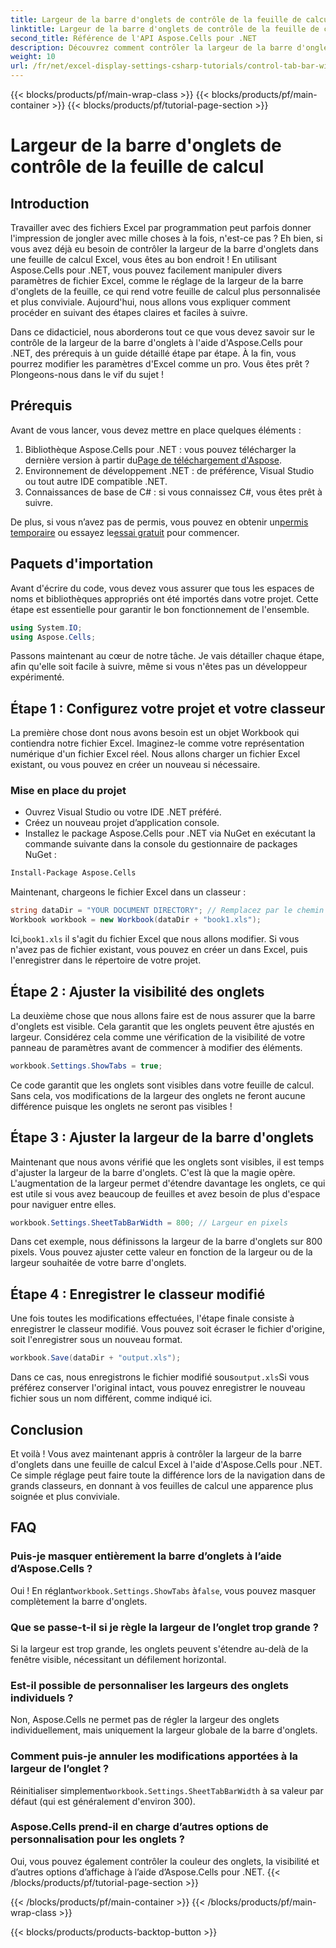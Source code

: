 ```yaml
---
title: Largeur de la barre d'onglets de contrôle de la feuille de calcul
linktitle: Largeur de la barre d'onglets de contrôle de la feuille de calcul
second_title: Référence de l'API Aspose.Cells pour .NET
description: Découvrez comment contrôler la largeur de la barre d'onglets d'une feuille dans Excel à l'aide d'Aspose.Cells pour .NET avec ce didacticiel étape par étape. Personnalisez efficacement vos fichiers Excel.
weight: 10
url: /fr/net/excel-display-settings-csharp-tutorials/control-tab-bar-width-of-spreadsheet/
---
```


{{< blocks/products/pf/main-wrap-class >}}
{{< blocks/products/pf/main-container >}}
{{< blocks/products/pf/tutorial-page-section >}}

# Largeur de la barre d'onglets de contrôle de la feuille de calcul

## Introduction

Travailler avec des fichiers Excel par programmation peut parfois donner l'impression de jongler avec mille choses à la fois, n'est-ce pas ? Eh bien, si vous avez déjà eu besoin de contrôler la largeur de la barre d'onglets dans une feuille de calcul Excel, vous êtes au bon endroit ! En utilisant Aspose.Cells pour .NET, vous pouvez facilement manipuler divers paramètres de fichier Excel, comme le réglage de la largeur de la barre d'onglets de la feuille, ce qui rend votre feuille de calcul plus personnalisée et plus conviviale. Aujourd'hui, nous allons vous expliquer comment procéder en suivant des étapes claires et faciles à suivre.

Dans ce didacticiel, nous aborderons tout ce que vous devez savoir sur le contrôle de la largeur de la barre d'onglets à l'aide d'Aspose.Cells pour .NET, des prérequis à un guide détaillé étape par étape. À la fin, vous pourrez modifier les paramètres d'Excel comme un pro. Vous êtes prêt ? Plongeons-nous dans le vif du sujet !

## Prérequis

Avant de vous lancer, vous devez mettre en place quelques éléments :

1.  Bibliothèque Aspose.Cells pour .NET : vous pouvez télécharger la dernière version à partir du[Page de téléchargement d'Aspose](https://releases.aspose.com/cells/net/).
2. Environnement de développement .NET : de préférence, Visual Studio ou tout autre IDE compatible .NET.
3. Connaissances de base de C# : si vous connaissez C#, vous êtes prêt à suivre.

 De plus, si vous n’avez pas de permis, vous pouvez en obtenir un[permis temporaire](https://purchase.aspose.com/temporary-license/) ou essayez le[essai gratuit](https://releases.aspose.com/) pour commencer.

## Paquets d'importation

Avant d'écrire du code, vous devez vous assurer que tous les espaces de noms et bibliothèques appropriés ont été importés dans votre projet. Cette étape est essentielle pour garantir le bon fonctionnement de l'ensemble.

```csharp
using System.IO;
using Aspose.Cells;
```

Passons maintenant au cœur de notre tâche. Je vais détailler chaque étape, afin qu'elle soit facile à suivre, même si vous n'êtes pas un développeur expérimenté.

## Étape 1 : Configurez votre projet et votre classeur

La première chose dont nous avons besoin est un objet Workbook qui contiendra notre fichier Excel. Imaginez-le comme votre représentation numérique d'un fichier Excel réel. Nous allons charger un fichier Excel existant, ou vous pouvez en créer un nouveau si nécessaire.

### Mise en place du projet

- Ouvrez Visual Studio ou votre IDE .NET préféré.
- Créez un nouveau projet d’application console.
- Installez le package Aspose.Cells pour .NET via NuGet en exécutant la commande suivante dans la console du gestionnaire de packages NuGet :

```bash
Install-Package Aspose.Cells
```

Maintenant, chargeons le fichier Excel dans un classeur :

```csharp
string dataDir = "YOUR DOCUMENT DIRECTORY"; // Remplacez par le chemin de votre fichier
Workbook workbook = new Workbook(dataDir + "book1.xls"); 
```

 Ici,`book1.xls` il s'agit du fichier Excel que nous allons modifier. Si vous n'avez pas de fichier existant, vous pouvez en créer un dans Excel, puis l'enregistrer dans le répertoire de votre projet.

## Étape 2 : Ajuster la visibilité des onglets

La deuxième chose que nous allons faire est de nous assurer que la barre d'onglets est visible. Cela garantit que les onglets peuvent être ajustés en largeur. Considérez cela comme une vérification de la visibilité de votre panneau de paramètres avant de commencer à modifier des éléments.

```csharp
workbook.Settings.ShowTabs = true;
```

Ce code garantit que les onglets sont visibles dans votre feuille de calcul. Sans cela, vos modifications de la largeur des onglets ne feront aucune différence puisque les onglets ne seront pas visibles !

## Étape 3 : Ajuster la largeur de la barre d'onglets

Maintenant que nous avons vérifié que les onglets sont visibles, il est temps d'ajuster la largeur de la barre d'onglets. C'est là que la magie opère. L'augmentation de la largeur permet d'étendre davantage les onglets, ce qui est utile si vous avez beaucoup de feuilles et avez besoin de plus d'espace pour naviguer entre elles.

```csharp
workbook.Settings.SheetTabBarWidth = 800; // Largeur en pixels
```

Dans cet exemple, nous définissons la largeur de la barre d'onglets sur 800 pixels. Vous pouvez ajuster cette valeur en fonction de la largeur ou de la largeur souhaitée de votre barre d'onglets.

## Étape 4 : Enregistrer le classeur modifié

Une fois toutes les modifications effectuées, l'étape finale consiste à enregistrer le classeur modifié. Vous pouvez soit écraser le fichier d'origine, soit l'enregistrer sous un nouveau format.

```csharp
workbook.Save(dataDir + "output.xls");
```

 Dans ce cas, nous enregistrons le fichier modifié sous`output.xls`Si vous préférez conserver l'original intact, vous pouvez enregistrer le nouveau fichier sous un nom différent, comme indiqué ici.

## Conclusion

Et voilà ! Vous avez maintenant appris à contrôler la largeur de la barre d'onglets dans une feuille de calcul Excel à l'aide d'Aspose.Cells pour .NET. Ce simple réglage peut faire toute la différence lors de la navigation dans de grands classeurs, en donnant à vos feuilles de calcul une apparence plus soignée et plus conviviale.

## FAQ

### Puis-je masquer entièrement la barre d’onglets à l’aide d’Aspose.Cells ?
 Oui ! En réglant`workbook.Settings.ShowTabs` à`false`, vous pouvez masquer complètement la barre d'onglets.

### Que se passe-t-il si je règle la largeur de l’onglet trop grande ?
Si la largeur est trop grande, les onglets peuvent s'étendre au-delà de la fenêtre visible, nécessitant un défilement horizontal.

### Est-il possible de personnaliser les largeurs des onglets individuels ?
Non, Aspose.Cells ne permet pas de régler la largeur des onglets individuellement, mais uniquement la largeur globale de la barre d'onglets.

### Comment puis-je annuler les modifications apportées à la largeur de l’onglet ?
 Réinitialiser simplement`workbook.Settings.SheetTabBarWidth` à sa valeur par défaut (qui est généralement d'environ 300).

### Aspose.Cells prend-il en charge d’autres options de personnalisation pour les onglets ?
Oui, vous pouvez également contrôler la couleur des onglets, la visibilité et d’autres options d’affichage à l’aide d’Aspose.Cells pour .NET.
{{< /blocks/products/pf/tutorial-page-section >}}

{{< /blocks/products/pf/main-container >}}
{{< /blocks/products/pf/main-wrap-class >}}

{{< blocks/products/products-backtop-button >}}
